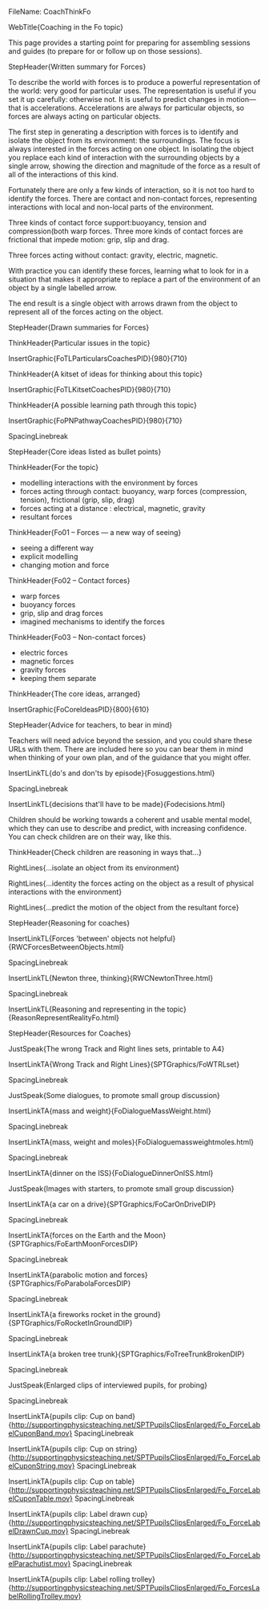 FileName: CoachThinkFo

WebTitle{Coaching in the Fo topic}

This page provides a starting point for preparing for assembling sessions and guides (to prepare for or follow up on those sessions).

StepHeader{Written summary for Forces}

To describe the world with forces is to produce a powerful representation of the world: very good for particular uses. The representation is useful if you set it up carefully: otherwise not. It is useful to predict changes in motion—that is accelerations. Accelerations are always for particular objects, so forces are always acting on particular objects.

The first step in generating a description with forces is to identify and isolate the object from its environment: the surroundings. The focus is always interested in the forces acting on one object. In isolating the object you replace each kind of interaction with the surrounding objects by a single arrow, showing the direction and magnitude of the force as a result of all of the interactions of this kind.

Fortunately there are only a few kinds of interaction, so it is not too hard to identify the forces. There are contact and non-contact forces, representing interactions with local and non-local parts of the environment.

Three kinds of contact force support:buoyancy, tension and compression(both warp forces. Three more kinds of contact forces are frictional that impede motion: grip, slip and drag.

Three forces acting without contact: gravity, electric, magnetic.

With practice you can identify these forces, learning what to look for in a situation that makes it appropriate to replace a part of the environment of an object by a single labelled arrow.

The end result is a single object with arrows drawn from the object to represent all of the forces acting on the object.

StepHeader{Drawn summaries for Forces}

ThinkHeader{Particular issues in the topic}

InsertGraphic{FoTLParticularsCoachesPID}{980}{710}

ThinkHeader{A kitset of ideas for thinking about this topic}

InsertGraphic{FoTLKitsetCoachesPID}{980}{710}

ThinkHeader{A possible learning path through this topic}

InsertGraphic{FoPNPathwayCoachesPID}{980}{710}

SpacingLinebreak

StepHeader{Core ideas listed as bullet points}

ThinkHeader{For the topic}

* modelling interactions with the environment by forces
* forces acting through contact: buoyancy,  warp forces (compression, tension), frictional (grip, slip, drag)
* forces acting at a distance : electrical, magnetic, gravity
* resultant forces

ThinkHeader{Fo01 – Forces — a new way of seeing}

* seeing a different way
* explicit modelling
* changing motion and force

ThinkHeader{Fo02 – Contact forces}

* warp forces
* buoyancy forces
* grip, slip and drag forces
* imagined mechanisms to identify the forces

ThinkHeader{Fo03 – Non-contact forces}

* electric forces
* magnetic forces
* gravity forces
* keeping them separate

ThinkHeader{The core ideas, arranged}

InsertGraphic{FoCoreIdeasPID}{800}{610}

StepHeader{Advice for teachers, to bear in mind}


Teachers will need advice beyond the session, and you could share these URLs with them. There are included here so you can bear them in mind when thinking of your own plan, and of the guidance that you might offer.


InsertLinkTL{do's and don'ts by episode}{Fosuggestions.html}

SpacingLinebreak

InsertLinkTL{decisions that'll have to be made}{Fodecisions.html}

Children should be working towards a coherent and usable mental model, which they can use to describe and predict, with increasing confidence. You can check children are on their way, like this.

ThinkHeader{Check children are reasoning in ways that&hellip;}

RightLines{&hellip;isolate an object from its environment}

RightLines{&hellip;identity the forces acting on the object as a result of physical interactions with  the environment}

RightLines{&hellip;predict the motion of the object from the resultant force}

StepHeader{Reasoning for coaches}

InsertLinkTL{Forces 'between' objects not helpful}{RWCForcesBetweenObjects.html}

SpacingLinebreak

InsertLinkTL{Newton three, thinking}{RWCNewtonThree.html}

SpacingLinebreak

InsertLinkTL{Reasoning and representing in the topic}{ReasonRepresentRealityFo.html}

StepHeader{Resources for Coaches}


JustSpeak{The wrong Track and Right lines sets, printable to A4}

InsertLinkTA{Wrong Track and Right Lines}{SPTGraphics/FoWTRLset}

SpacingLinebreak

JustSpeak{Some dialogues, to promote small group discussion}

InsertLinkTA{mass and weight}{FoDialogueMassWeight.html}

SpacingLinebreak

InsertLinkTA{mass, weight and moles}{FoDialoguemassweightmoles.html}

SpacingLinebreak

InsertLinkTA{dinner on the ISS}{FoDialogueDinnerOnISS.html}

JustSpeak{Images with starters, to promote small group discussion}

InsertLinkTA{a car on a drive}{SPTGraphics/FoCarOnDriveDIP}

SpacingLinebreak

InsertLinkTA{forces on the Earth and the Moon}{SPTGraphics/FoEarthMoonForcesDIP}

SpacingLinebreak

InsertLinkTA{parabolic motion and forces}{SPTGraphics/FoParabolaForcesDIP}

SpacingLinebreak

InsertLinkTA{a fireworks rocket in the ground}{SPTGraphics/FoRocketInGroundDIP}

SpacingLinebreak

InsertLinkTA{a broken tree trunk}{SPTGraphics/FoTreeTrunkBrokenDIP}

SpacingLinebreak

JustSpeak{Enlarged clips of interviewed pupils, for probing}

SpacingLinebreak

InsertLinkTA{pupils clip: Cup on band}{http://supportingphysicsteaching.net/SPTPupilsClipsEnlarged/Fo_ForceLabelCuponBand.mov}
SpacingLinebreak

InsertLinkTA{pupils clip: Cup on string}{http://supportingphysicsteaching.net/SPTPupilsClipsEnlarged/Fo_ForceLabelCuponString.mov}
SpacingLinebreak

InsertLinkTA{pupils clip: Cup on table}{http://supportingphysicsteaching.net/SPTPupilsClipsEnlarged/Fo_ForceLabelCuponTable.mov}
SpacingLinebreak

InsertLinkTA{pupils clip: Label drawn cup}{http://supportingphysicsteaching.net/SPTPupilsClipsEnlarged/Fo_ForceLabelDrawnCup.mov}
SpacingLinebreak

InsertLinkTA{pupils clip: Label parachute}{http://supportingphysicsteaching.net/SPTPupilsClipsEnlarged/Fo_ForceLabelParachutist.mov}
SpacingLinebreak

InsertLinkTA{pupils clip: Label rolling trolley}{http://supportingphysicsteaching.net/SPTPupilsClipsEnlarged/Fo_ForcesLabelRollingTrolley.mov}




